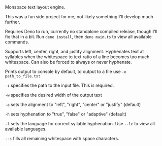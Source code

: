 Monspace text layout engine.

This was a fun side project for me, not likely something I'll develop much further.

Requires Deno to run, currently no standalone compiled release, though I'll fix that in a bit.
Run `deno install`, then `deno main.ts` to view all available commands.

Supports left, center, right, and justify alignment.
Hyphenates text at syllables when the whitespace to text ratio of a line becomes too much whitespace.
Can also be forced to always or never hyphenate.

Prints output to console by default, to output to a file use `-o path_to_file.txt`

`-i` specifies the path to the input file. This is required.

`-w` specifies the desired width of the output text

`-a` sets the alignment to "left", "right", "center" or "justify" (default)

`-h` sets hyphenation to "true", "false" or "adaptive" (default)

`-l` sets the language for correct syllable hyphenation. Use `--lc` to view all available languages.

`--s` fills all remaining whitespace with space characters.
